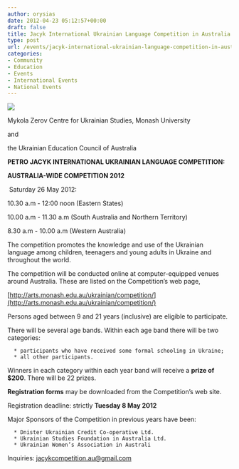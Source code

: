 ```yaml
---
author: orysias
date: 2012-04-23 05:12:57+00:00
draft: false
title: Jacyk International Ukrainian Language Competition in Australia
type: post
url: /events/jacyk-international-ukrainian-language-competition-in-australia/
categories:
- Community
- Education
- Events
- International Events
- National Events
---
```


[![](http://www.ozeukes.com/wp-content/uploads/2012/04/Petro-Jaczyk-72dpi.jpg)
](http://www.ozeukes.com/wp-content/uploads/2012/04/Petro-Jaczyk-72dpi.jpg)




Mykola Zerov Centre for Ukrainian Studies, Monash University




and




the Ukrainian Education Council of Australia




**PETRO JACYK INTERNATIONAL UKRAINIAN LANGUAGE COMPETITION:**




**AUSTRALIA-WIDE COMPETITION 2012**




 Saturday 26 May 2012:


10.30 a.m - 12:00 noon (Eastern States)

10.00 a.m - 11.30 a.m (South Australia and Northern Territory)

8.30 a.m - 10.00 a.m (Western Australia)

The competition promotes the knowledge and use of the Ukrainian language among children, teenagers and young adults in Ukraine and throughout the world.

The competition will be conducted online at computer-equipped venues around Australia. These are listed on the Competition’s web page,

[http://arts.monash.edu.au/ukrainian/competition/](http://arts.monash.edu.au/ukrainian/competition/)

Persons aged between 9 and 21 years (inclusive) are eligible to participate.

There will be several age bands. Within each age band there will be two categories:



	  * participants who have received some formal schooling in Ukraine;
	  * all other participants.

Winners in each category within each year band will receive a **prize of $200**. There will be 22 prizes.

**Registration forms** may be downloaded from the Competition’s web site.

Registration deadline: strictly **Tuesday 8 May 2012**

Major Sponsors of the Competition in previous years have been:



	  * Dnister Ukrainian Credit Co-operative Ltd.
	  * Ukrainian Studies Foundation in Australia Ltd.
	  * Ukrainian Women’s Association in Australi

Inquiries: jacykcompetition.au@gmail.com
